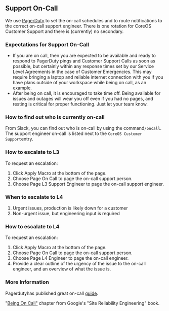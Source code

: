 ## Support On-Call

We use [PagerDuty](http://gitlab.pagerduty.com/) to set the on-call schedules and to route notifications to the correct on-call support engineer. There is one rotation for CoreOS Customer Support and there is \(currently\) no secondary.

### Expectations for Support On-Call

* If you are on call, then you are expected to be available and ready to respond to PagerDuty pings and Customer Support Calls as soon as possible, but certainly within any response times set by our Service Level Agreements in the case of Customer Emergencies. This may require bringing a laptop and reliable internet connection with you if you have plans outside of your workspace while being on call, as an example.
* After being on call, it is encouraged to take time off. Being available for issues and outages will wear you off even if you had no pages, and resting is critical for proper functioning. Just let your team know.

### How to find out who is currently on-call

From Slack, you can find out who is on-call by using the command`/oncall`. The support engineer on-call is listed next to the `CoreOS Customer Support`entry.

### How to escalate to L3

To request an escalation:

1. Click Apply Macro at the bottom of the page.
2. Choose Page On Call to page the on-call support person.
3. Choose Page L3 Support Engineer to page the on-call support engineer.

### **When to escalate to L4**

1. Urgent issues, production is likely down for a customer
2. Non-urgent issue, but engineering input is required

### How to escalate to L4

To request an escalation:

1. Click Apply Macro at the bottom of the page.
2. Choose Page On Call to page the on-call support person.
3. Choose Page L4 Engineer to page the on-call engineer.
4. Provide a clear outline of the urgency of the issue to the on-call engineer, and an overview of what the issue is. 

### More Information

Pagerdutyhas published great on-call [guide](https://response.pagerduty.com/).

"[Being On Call"](https://landing.google.com/sre/book/chapters/being-on-call.html) chapter from Google's "Site Reliability Engineering" book.

